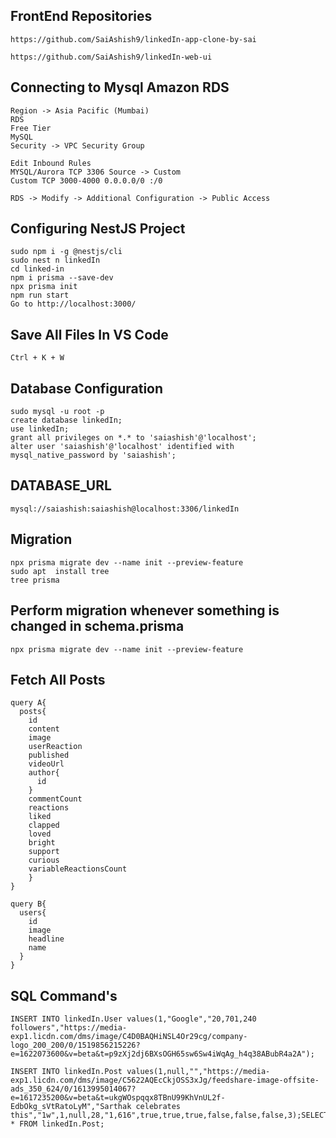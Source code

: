 ## FrontEnd Repositories

```
https://github.com/SaiAshish9/linkedIn-app-clone-by-sai

https://github.com/SaiAshish9/linkedIn-web-ui
```

## Connecting to Mysql Amazon RDS 

```
Region -> Asia Pacific (Mumbai)
RDS
Free Tier
MySQL 
Security -> VPC Security Group

Edit Inbound Rules
MYSQL/Aurora TCP 3306 Source -> Custom
Custom TCP 3000-4000 0.0.0.0/0 :/0 

RDS -> Modify -> Additional Configuration -> Public Access
```

## Configuring NestJS Project

```
sudo npm i -g @nestjs/cli
sudo nest n linkedIn
cd linked-in
npm i prisma --save-dev
npx prisma init 
npm run start
Go to http://localhost:3000/
```

## Save All Files In VS Code

```
Ctrl + K + W
```

## Database Configuration

```
sudo mysql -u root -p
create database linkedIn;
use linkedIn;
grant all privileges on *.* to 'saiashish'@'localhost';
alter user 'saiashish'@'localhost' identified with mysql_native_password by 'saiashish';
```

## DATABASE_URL

```
mysql://saiashish:saiashish@localhost:3306/linkedIn
```

## Migration

```
npx prisma migrate dev --name init --preview-feature
sudo apt  install tree
tree prisma
```

## Perform migration whenever something is changed in schema.prisma

```
npx prisma migrate dev --name init --preview-feature
```

## Fetch All Posts

```
query A{
  posts{
    id
    content
    image
    userReaction
    published
    videoUrl
    author{
      id
    }
    commentCount
    reactions
    liked
    clapped
    loved
    bright
    support
    curious
    variableReactionsCount
    }
}

query B{
  users{
    id
    image
    headline
    name
  }
}

```


## SQL Command's

```
INSERT INTO linkedIn.User values(1,"Google","20,701,240 followers","https://media-exp1.licdn.com/dms/image/C4D0BAQHiNSL4Or29cg/company-logo_200_200/0/1519856215226?e=1622073600&v=beta&t=p9zXj2dj6BXsOGH65sw6Sw4iWqAg_h4q38ABubR4a2A");

INSERT INTO linkedIn.Post values(1,null,"","https://media-exp1.licdn.com/dms/image/C5622AQEcCkjOSS3xJg/feedshare-image-offsite-ads_350_624/0/1613995014067?e=1617235200&v=beta&t=ukgWOspqqx8TBnU99KhVnUL2f-EdbOkg_sVtRatoLyM","Sarthak celebrates this","1w",1,null,28,"1,616",true,true,true,false,false,false,3);SELECT * FROM linkedIn.Post;

```